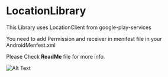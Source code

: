 LocationLibrary
===============

This Library uses LocationClient from google-play-services

You need to add Permission and receiver in menifest file in your AndroidMenfest.xml

Please Check <b>ReadMe</b> file for more info.

<uses-permission android:name="android.permission.ACCESS_FINE_LOCATION" />
<uses-permission android:name="android.permission.ACCESS_COARSE_LOCATION" />

<receiver
android:name="com.LocationLibrary.locations.receiver.LocationReceived"
android:exported="true" >
</receiver>

![Alt Text](https://media.giphy.com/media/vFKqnCdLPNOKc/giphy.gif)
